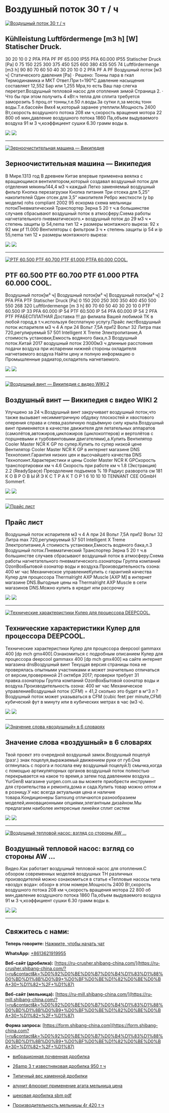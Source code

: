 # Воздушный поток 30 т / ч

<a href="https://swt.shibang-china.com/?l=ru&img&k=%D0%92%D0%BE%D0%B7%D0%B4%D1%83%D1%88%D0%BD%D1%8B%D0%B9+%D0%BF%D0%BE%D1%82%D0%BE%D0%BA+30+%D1%82+%2F+%D1%87" target="_blank">![Воздушный поток 30 т / ч](http://static.shibang-china.com/all-800x300/631.jpg)</a>

## K&#252;hlleistung Luftf&#246;rdermenge [m3 h] [W] Statischer Druck.
30 20 10 0 2 PFA PFA PF PF 65.000 IP55 PFA 60.000 IP55 Statischer Druck [Pa] 0 75 150 225 300 375 450 525 600 380 435 505 74 Luftf&#246;rdermenge [m3 h] 90 80 70 60 50 40 30 20 10 0 2 PFA PF A PF Воздушный поток [м3 ч] Cтатического давления [Pa]&nbsp;&#0183;&#32;Решено: Тонны пара в гкал Термодинамика и МКТ Ответ.При t=190&#176;C давление насыщения составляет 12,552 Бар или 1,255 Мра,то есть Ваш пар слегка перегрет.Воздушный тепловой насос для отопления зимой Страница 2.&nbsp;&#0183;&#32;Что бы при этом получить 4 кВт.ч тепла для сплита требуется заморозить 5 проц.от тонны,т.е.50 л.воды.За сутки л,за месяц тонн воды.Т.е.бассейн 8мх4 м,который заранее утеплили.Мощность 2400 Вт,скорость воздушного потока 208 км ч,скорость вращения мотора 22 800 об мин,давление воздушного потока 1860 Па,объем выдуваемого воздуха 91 м 3 ч,коэффициент сушки 6.30 грамм воды в.


<a href="https://whatsapp.shibangsoft.com/WhatsApp.php" target="_blank" title="WhatsApp">![](http://static.shibang-china.com/icon/whatsapp.png)</a> <a href="https://swt.shibang-china.com/?l=ru&icon&k=%D0%92%D0%BE%D0%B7%D0%B4%D1%83%D1%88%D0%BD%D1%8B%D0%B9+%D0%BF%D0%BE%D1%82%D0%BE%D0%BA+30+%D1%82+%2F+%D1%87" target="_blank">![](http://static.shibang-china.com/icon/chat-ru.png)</a>

---

<a href="https://swt.shibang-china.com/?l=ru&img&k=%D0%92%D0%BE%D0%B7%D0%B4%D1%83%D1%88%D0%BD%D1%8B%D0%B9+%D0%BF%D0%BE%D1%82%D0%BE%D0%BA+30+%D1%82+%2F+%D1%87" target="_blank">![Зерноочистительная машина — Википедия](http://static.shibang-china.com/all-800x300/118.jpg)</a>

## Зерноочистительная машина — Википедия
В Мире.1313 год В древнем Китае впервые применена веялка с вращающимся вентилятором,который создавал воздушный поток для отделения мякины144,4 м3 ч каждый Легко заменяемый воздушный фильтр Кнопка перезагрузки Кнопка питания Три отсека для 5,25” накопителей Один отсек для 3,5” накопителя Ребро жесткости (у bp модели) rohs compliant 2002 95 ecкорма схема мельницы потокПневматический Транспортер Зерна 5 20 т ч.в большинстве случаев сбрасывают воздушный поток в атмосферу.Схема работы нагнетательного пневматического.• воздушный поток до 29 м3 ч • степень защиты ip 54,nema тип 12 • размеры монтажного выреза: 92 x 92 мм pf 11.000 Вентиляторы с фильтром 3 ч • степень защиты ip 54 и ip 55,nema тип 12 • размеры монтажного выреза:


<a href="https://whatsapp.shibangsoft.com/WhatsApp.php" target="_blank" title="WhatsApp">![](http://static.shibang-china.com/icon/whatsapp.png)</a> <a href="https://swt.shibang-china.com/?l=ru&icon&k=%D0%92%D0%BE%D0%B7%D0%B4%D1%83%D1%88%D0%BD%D1%8B%D0%B9+%D0%BF%D0%BE%D1%82%D0%BE%D0%BA+30+%D1%82+%2F+%D1%87" target="_blank">![](http://static.shibang-china.com/icon/chat-ru.png)</a>

---

<a href="https://swt.shibang-china.com/?l=ru&img&k=%D0%92%D0%BE%D0%B7%D0%B4%D1%83%D1%88%D0%BD%D1%8B%D0%B9+%D0%BF%D0%BE%D1%82%D0%BE%D0%BA+30+%D1%82+%2F+%D1%87" target="_blank">![PTF 60.500 PTF 60.700 PTF 61.000 PTFA 60.000 COOL.](http://static.shibang-china.com/all-800x300/219.jpg)</a>

## PTF 60.500 PTF 60.700 PTF 61.000 PTFA 60.000 COOL.
Воздушный поток[м&#179; ч] Воздушный поток[м&#179; ч] Воздушный поток[м&#179; ч] 2 PFA PFA PTF Statischer Druck [Pa] 0 150 200 250 300 350 400 450 500 550 268 320 Luftf&#246;rdermenge [m 3 h] 80 70 60 50 40 30 20 10 0 PTF 60.500 IP 33 PFA 60.000 IP 54 PTF 60.500 IP 54 PFA 60.000 IP 54 2 PFA PTF PFAБЕСПЛАТНАЯ Доставка !!! до филиала Вашей любимой ТК в любой город,в т.ч.используя бесплатную услугу.Прайс листВоздушный поток испарителя м3 ч 4 A при 24 Вольт 7,5A при12 Вольт 32 Литра max 720,регулируемый 57 501 Intelligent X Treme Электропитание,А стоимость установки,Емкость водяного бака,л.3 Воздушный поток.Китай 2017 воздушный поток 23000м3 ч длинные расстояния подачи воздуха при испарении нижней стороны охладителя нагнетаемого воздуха Найти цену и полную информацию о Промышленные радиатор,охладитель нагнетаемого.


<a href="https://whatsapp.shibangsoft.com/WhatsApp.php" target="_blank" title="WhatsApp">![](http://static.shibang-china.com/icon/whatsapp.png)</a> <a href="https://swt.shibang-china.com/?l=ru&icon&k=%D0%92%D0%BE%D0%B7%D0%B4%D1%83%D1%88%D0%BD%D1%8B%D0%B9+%D0%BF%D0%BE%D1%82%D0%BE%D0%BA+30+%D1%82+%2F+%D1%87" target="_blank">![](http://static.shibang-china.com/icon/chat-ru.png)</a>

---

<a href="https://swt.shibang-china.com/?l=ru&img&k=%D0%92%D0%BE%D0%B7%D0%B4%D1%83%D1%88%D0%BD%D1%8B%D0%B9+%D0%BF%D0%BE%D1%82%D0%BE%D0%BA+30+%D1%82+%2F+%D1%87" target="_blank">![Воздушный винт — Википедия с видео WIKI 2](http://static.shibang-china.com/all-800x300/523.jpg)</a>

## Воздушный винт — Википедия с видео WIKI 2
Улучшено за 24 ч.Воздушный винт закручивает воздушный поток,что также вызывает несимметричную обдувку плоскостей и хвостового оперения справа и слева,различную подъёмную силу крыла.Воздушный винт применяется в качестве движителя для летательных аппаратов (самолётов,автожиров,цикложиров (циклокоптеров) и вертолётов с поршневыми и турбовинтовыми двигателями),а.Купить Вентилятор Cooler Master NCR K GP по супер.Купить по супер низкой цене Вентилятор Cooler Master NCR K GP в интернет магазине DNS Технопоинт.Гарантия низких цен и высочайшего качества DNS Технопоинт.Характеристики и цены Cooler Master NCR K GPСкорость транспортировки км ч 4.6 Скорость при работе км ч 1.8 (Экстракция) 2.2 (ReadySpace) Преодоление подъемов % 19 Радиус разворота см 181 К О В Р О В Ы Й Э К С Т Р А К Т О Р 1 6 10 10 10 TENNANT CEE ОGmbH Sommerf.


<a href="https://whatsapp.shibangsoft.com/WhatsApp.php" target="_blank" title="WhatsApp">![](http://static.shibang-china.com/icon/whatsapp.png)</a> <a href="https://swt.shibang-china.com/?l=ru&icon&k=%D0%92%D0%BE%D0%B7%D0%B4%D1%83%D1%88%D0%BD%D1%8B%D0%B9+%D0%BF%D0%BE%D1%82%D0%BE%D0%BA+30+%D1%82+%2F+%D1%87" target="_blank">![](http://static.shibang-china.com/icon/chat-ru.png)</a>

---

<a href="https://swt.shibang-china.com/?l=ru&img&k=%D0%92%D0%BE%D0%B7%D0%B4%D1%83%D1%88%D0%BD%D1%8B%D0%B9+%D0%BF%D0%BE%D1%82%D0%BE%D0%BA+30+%D1%82+%2F+%D1%87" target="_blank">![Прайс лист](http://static.shibang-china.com/all-800x300/561.jpg)</a>

## Прайс лист
Воздушный поток испарителя м3 ч 4 A при 24 Вольт 7,5A при12 Вольт 32 Литра max 720,регулируемый 57 501 Intelligent X Treme Электропитание,А стоимость установки,Емкость водяного бака,л.3 Воздушный поток.Пневматический Транспортер Зерна 5 20 т ч.в большинстве случаев сбрасывают воздушный поток в атмосферу.Схема работы нагнетательного пневматического.озонаторы Группа компаний OzonBoxБытовой озонатор воды и воздуха.Производительность озона: 400 мг час Механическое управлениеКупить с гарантией качества Кулер для процессора Thermalright AXP Muscle [AXP M] в интернет магазине DNS.Выгодные цены на Thermalright AXP Muscle в сети магазинов DNS.Можно купить в кредит или рассрочку


<a href="https://whatsapp.shibangsoft.com/WhatsApp.php" target="_blank" title="WhatsApp">![](http://static.shibang-china.com/icon/whatsapp.png)</a> <a href="https://swt.shibang-china.com/?l=ru&icon&k=%D0%92%D0%BE%D0%B7%D0%B4%D1%83%D1%88%D0%BD%D1%8B%D0%B9+%D0%BF%D0%BE%D1%82%D0%BE%D0%BA+30+%D1%82+%2F+%D1%87" target="_blank">![](http://static.shibang-china.com/icon/chat-ru.png)</a>

---

<a href="https://swt.shibang-china.com/?l=ru&img&k=%D0%92%D0%BE%D0%B7%D0%B4%D1%83%D1%88%D0%BD%D1%8B%D0%B9+%D0%BF%D0%BE%D1%82%D0%BE%D0%BA+30+%D1%82+%2F+%D1%87" target="_blank">![Технические характеристики Кулер для процессора DEEPCOOL.](http://static.shibang-china.com/all-800x300/144.jpg)</a>

## Технические характеристики Кулер для процессора DEEPCOOL.
Технические характеристики Кулер для процессора deepcool gammaxx 400 [dp mch gmx400].Ознакомиться с подробным описанием Кулер для процессора deepcool gammaxx 400 [dp mch gmx400] на сайте интернет магазина dnsВоздушный винт Текущая версия страницы пока не проверялась опытными участниками и может значительно отличаться от версии,проверенной 21 октября 2017; проверки требует 31 правка.озонаторы Группа компаний OzonBoxБытовой озонатор воды и воздуха.Производительность озона: 400 мг час Механическое управлениеВоздушный поток (CFM) = 41,2 сколько это будет в м^3 л ? Воздушный поток может указываться в CFM (cubic feet per minute,CFM) кубический фут в минуту или в кубических метрах в час (м3 ч).


<a href="https://whatsapp.shibangsoft.com/WhatsApp.php" target="_blank" title="WhatsApp">![](http://static.shibang-china.com/icon/whatsapp.png)</a> <a href="https://swt.shibang-china.com/?l=ru&icon&k=%D0%92%D0%BE%D0%B7%D0%B4%D1%83%D1%88%D0%BD%D1%8B%D0%B9+%D0%BF%D0%BE%D1%82%D0%BE%D0%BA+30+%D1%82+%2F+%D1%87" target="_blank">![](http://static.shibang-china.com/icon/chat-ru.png)</a>

---

<a href="https://swt.shibang-china.com/?l=ru&img&k=%D0%92%D0%BE%D0%B7%D0%B4%D1%83%D1%88%D0%BD%D1%8B%D0%B9+%D0%BF%D0%BE%D1%82%D0%BE%D0%BA+30+%D1%82+%2F+%D1%87" target="_blank">![Значение слова &#171;воздушный&#187; в 6 словарях](http://static.shibang-china.com/all-800x300/262.jpg)</a>

## Значение слова &#171;воздушный&#187; в 6 словарях
Твой проект это очередной воздушный замок.Воздушный поцелуй (разг.) знак поцелуя,выражаемый движением руки от губ.Она оглянулась с порога и послала ему воздушный поцелуй.1) смычка,когда с помощью артикуляторных органов воздушный поток полностью перекрывается на какое то время,а затем под давлением воздуха …YurGenВ магазине yurgen.com.ua вы можете приобрести инструмент для строительства и ремонта,дома и сада.Купить товар можно оптом и в розницу.У нас всегда актуальная цена и наличие товара.Кондиционеры Samsung отличаются разнообразием моделей,инновационными опциями,элегантным дизайном.Мы предлагаем наиболее интересные линейки сплит систем


<a href="https://whatsapp.shibangsoft.com/WhatsApp.php" target="_blank" title="WhatsApp">![](http://static.shibang-china.com/icon/whatsapp.png)</a> <a href="https://swt.shibang-china.com/?l=ru&icon&k=%D0%92%D0%BE%D0%B7%D0%B4%D1%83%D1%88%D0%BD%D1%8B%D0%B9+%D0%BF%D0%BE%D1%82%D0%BE%D0%BA+30+%D1%82+%2F+%D1%87" target="_blank">![](http://static.shibang-china.com/icon/chat-ru.png)</a>

---

<a href="https://swt.shibang-china.com/?l=ru&img&k=%D0%92%D0%BE%D0%B7%D0%B4%D1%83%D1%88%D0%BD%D1%8B%D0%B9+%D0%BF%D0%BE%D1%82%D0%BE%D0%BA+30+%D1%82+%2F+%D1%87" target="_blank">![Воздушный тепловой насос: взгляд со стороны AW …](http://static.shibang-china.com/all-800x300/774.jpg)</a>

## Воздушный тепловой насос: взгляд со стороны AW …
Видео.Как работает воздушный тепловой насос для отопления.С обзором современных моделей воздушных ТН различных производителей можно ознакомиться в статье &#171;Тепловые насосы типа &#171;воздух вода&#187;: обзор&#187; в этом номере.Мощность 2400 Вт,скорость воздушного потока 208 км ч,скорость вращения мотора 22 800 об мин,давление воздушного потока 1860 Па,объем выдуваемого воздуха 91 м 3 ч,коэффициент сушки 6.30 грамм воды в.

<a href="https://whatsapp.shibangsoft.com/WhatsApp.php" target="_blank" title="WhatsApp">![](http://static.shibang-china.com/icon/whatsapp.png)</a> <a href="https://swt.shibang-china.com/?l=ru&icon&k=%D0%92%D0%BE%D0%B7%D0%B4%D1%83%D1%88%D0%BD%D1%8B%D0%B9+%D0%BF%D0%BE%D1%82%D0%BE%D0%BA+30+%D1%82+%2F+%D1%87" target="_blank">![](http://static.shibang-china.com/icon/chat-ru.png)</a>

---
## Свяжитесь с нами:

**Теперь говорите:** [Нажмите, чтобы начать чат](https://swt.shibang-china.com?l=ru&contact&k=%D0%92%D0%BE%D0%B7%D0%B4%D1%83%D1%88%D0%BD%D1%8B%D0%B9+%D0%BF%D0%BE%D1%82%D0%BE%D0%BA+30+%D1%82+%2F+%D1%87)

**WhatsApp:**  [+8613621919955](https://whatsapp.shibangsoft.com/WhatsApp.php)

**Веб-сайт (дробилка):** [https://ru-crusher.shibang-china.com/](https://ru-crusher.shibang-china.com/?l=ru&contact&k=%D0%92%D0%BE%D0%B7%D0%B4%D1%83%D1%88%D0%BD%D1%8B%D0%B9+%D0%BF%D0%BE%D1%82%D0%BE%D0%BA+30+%D1%82+%2F+%D1%87)

**Веб-сайт (мельница):** [https://ru-mill.shibang-china.com/](https://ru-mill.shibang-china.com/?l=ru&contact&k=%D0%92%D0%BE%D0%B7%D0%B4%D1%83%D1%88%D0%BD%D1%8B%D0%B9+%D0%BF%D0%BE%D1%82%D0%BE%D0%BA+30+%D1%82+%2F+%D1%87)

**Форма запроса:** [https://form.shibang-china.com](https://form.shibang-china.com?l=ru&contact&k=%D0%92%D0%BE%D0%B7%D0%B4%D1%83%D1%88%D0%BD%D1%8B%D0%B9+%D0%BF%D0%BE%D1%82%D0%BE%D0%BA+30+%D1%82+%2F+%D1%87)

* [вибрационная почвенная дробилка](../125/%D0%B2%D0%B8%D0%B1%D1%80%D0%B0%D1%86%D0%B8%D0%BE%D0%BD%D0%BD%D0%B0%D1%8F%20%D0%BF%D0%BE%D1%87%D0%B2%D0%B5%D0%BD%D0%BD%D0%B0%D1%8F%20%D0%B4%D1%80%D0%BE%D0%B1%D0%B8%D0%BB%D0%BA%D0%B0.md)

* [26amp 3 т известняковая дробилка 950 т  ч](../121/26amp%203%20%D1%82%20%D0%B8%D0%B7%D0%B2%D0%B5%D1%81%D1%82%D0%BD%D1%8F%D0%BA%D0%BE%D0%B2%D0%B0%D1%8F%20%D0%B4%D1%80%D0%BE%D0%B1%D0%B8%D0%BB%D0%BA%D0%B0%20950%20%D1%82%20%20%D1%87.md)

* [Типичный вес каменной дробилки](../124/%D0%A2%D0%B8%D0%BF%D0%B8%D1%87%D0%BD%D1%8B%D0%B9%20%D0%B2%D0%B5%D1%81%20%D0%BA%D0%B0%D0%BC%D0%B5%D0%BD%D0%BD%D0%BE%D0%B9%20%D0%B4%D1%80%D0%BE%D0%B1%D0%B8%D0%BB%D0%BA%D0%B8.md)

* [алунит флюорит применение агата мельница цена](../123/%D0%B0%D0%BB%D1%83%D0%BD%D0%B8%D1%82%20%D1%84%D0%BB%D1%8E%D0%BE%D1%80%D0%B8%D1%82%20%D0%BF%D1%80%D0%B8%D0%BC%D0%B5%D0%BD%D0%B5%D0%BD%D0%B8%D0%B5%20%D0%B0%D0%B3%D0%B0%D1%82%D0%B0%20%D0%BC%D0%B5%D0%BB%D1%8C%D0%BD%D0%B8%D1%86%D0%B0%20%D1%86%D0%B5%D0%BD%D0%B0.md)

* [щековая дробилка sbm pdf](../124/%D1%89%D0%B5%D0%BA%D0%BE%D0%B2%D0%B0%D1%8F%20%D0%B4%D1%80%D0%BE%D0%B1%D0%B8%D0%BB%D0%BA%D0%B0%20sbm%20pdf.md)

* [Производительность мельницы 4r 420 т  ч](../124/%D0%9F%D1%80%D0%BE%D0%B8%D0%B7%D0%B2%D0%BE%D0%B4%D0%B8%D1%82%D0%B5%D0%BB%D1%8C%D0%BD%D0%BE%D1%81%D1%82%D1%8C%20%D0%BC%D0%B5%D0%BB%D1%8C%D0%BD%D0%B8%D1%86%D1%8B%204r%20420%20%D1%82%20%20%D1%87.md)